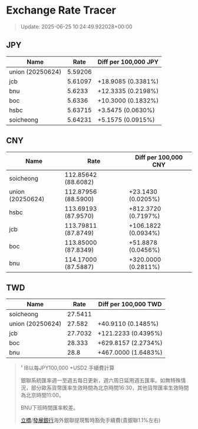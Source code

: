 # Exchange Rate Tracer

> Update: 2025-06-25 10:24:49.922028+00:00

## JPY

| Name             |    Rate | Diff per 100,000 JPY   |
|------------------|---------|------------------------|
| union (20250624) | 5.59206 |                        |
| jcb              | 5.61097 | +18.9085 (0.3381%)     |
| bnu              | 5.6233  | +12.3335 (0.2198%)     |
| boc              | 5.6336  | +10.3000 (0.1832%)     |
| hsbc             | 5.63715 | +3.5475 (0.0630%)      |
| soicheong        | 5.64231 | +5.1575 (0.0915%)      |

## CNY

| Name             | Rate                | Diff per 100,000 CNY   |
|------------------|---------------------|------------------------|
| soicheong        | 112.85642	(88.6082) |                        |
| union (20250624) | 112.87956	(88.5900) | +23.1430 (0.0205%)     |
| hsbc             | 113.69193	(87.9570) | +812.3720 (0.7197%)    |
| jcb              | 113.79811	(87.8749) | +106.1822 (0.0934%)    |
| boc              | 113.85000	(87.8349) | +51.8878 (0.0456%)     |
| bnu              | 114.17000	(87.5887) | +320.0000 (0.2811%)    |

## TWD

| Name             |    Rate | Diff per 100,000 TWD   |
|------------------|---------|------------------------|
| soicheong        | 27.5411 |                        |
| union (20250624) | 27.582  | +40.9110 (0.1485%)     |
| jcb              | 27.7032 | +121.2233 (0.4395%)    |
| boc              | 28.333  | +629.8157 (2.2734%)    |
| bnu              | 28.8    | +467.0000 (1.6483%)    |


> ¹ IB以每JPY100,000 +USD2 手續費計算
>
> 銀聯系統匯率週一至週五每日更新，週六周日延用週五匯率。如無特殊情況，部分歐系貨幣匯率生效時間為北京時間16:30，其他貨幣匯率生效時間為北京時間11:00。
>
> BNU下班時間匯率較差。
>
> [立橋](https://www.wlbank.com.mo/uploads/ueditor/file/20181211/1544536513900230.pdf)/[發展銀行](https://www.mdb.com.mo/Service_Charges_20230728.pdf)海外銀聯提現暫時豁免手續費(貴銀聯1.1%左右)

